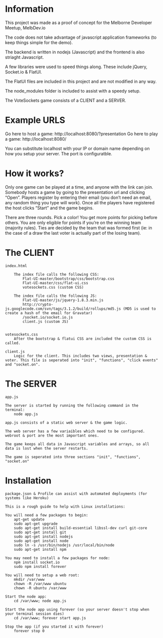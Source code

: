 # Information

This project was made as a proof of concept for the Melborne Developer Meetup, MelbDev.io

The code does not take advantage of javascript application frameworks (to keep things simple for the demo).

The backend is written in nodejs (Javascript) and the frontend is also striaght Javascript.

A few libraries were used to speed things along. These include jQuery, Socket.io & FlatUI.

The FlatUI files are included in this project and are not modified in any way.

The node_modules folder is included to assist with a speedy setup.

The VoteSockets game consists of a CLIENT and a SERVER.

# Example URLS

Go here to host a game: http://localhost:8080/?presentation
Go here to play a game: http://localhost:8080/

You can substitute localhost with your IP or domain name depending on how you setup your server. The port is configuratble.

# How it works?

Only one game can be played at a time, and anyone with the link can join.
Somebody hosts a game by going to the presentation url and clicking “Open”.
Players register by entering their email (you don’t need an email, any random thing you type will work).
Once all the players have registered the host clicks “Start” and the game begins.

There are three rounds.
Pick a color!
You get more points for picking before others.
You are only eligible for points if you’re on the winning team (majority rules).
Ties are decided by the team that was formed first (ie: in the case of a draw the last voter is actually part of the losing team).

# The CLIENT

	index.html

		The index file calls the following CSS:
			Flat-UI-master/bootstrap/css/bootstrap.css
			Flat-UI-master/css/flat-ui.css
			votesockets.css (custom CSS)

		The index file calls the following JS:
			Flat-UI-master/js/jquery-1.8.3.min.js
			http://crypto-js.googlecode.com/svn/tags/3.1.2/build/rollups/md5.js (MD5 is used to create a hash of the email for Gravatar)
			/socket.io/socket.io.js
			client.js (custom JS)


	votesockets.css
		After the bootstrap & flatui CSS are included the custom CSS is called.

	client.js
		Logic for the client. This includes two views, presentation & voter. This file is seperated into "init", "functions", "click events" and "socket.on".

# The SERVER

	app.js

	The server is started by running the following command in the terminal:
		node app.js

	app.js consists of a static web server & the game logic.

	The web server has a few variaibles which need to be configured. webroot & port are the most important ones.

	The game keeps all data in Javascript variables and arrays, so all data is lost when the server restarts.

	The game is seperated into three sections "init", "functions", "socket.on"


# Installation

	package.json & Profile can assist with automated deployments (for systems like Heroku)

	This is a rough guide to help with Linux installations:

	You will need a few packages to begin:
		apt-get update
		sudo apt-get upgrade
		sudo apt-get install build-essential libssl-dev curl git-core
		sudo apt-get install git
		sudo apt-get install nodejs
		sudo apt-get install node
		sudo ln -s /usr/bin/nodejs /usr/local/bin/node
		sudo apt-get install npm

	You may need to install a few packages for node:
		npm install socket.io
		sudo npm install forever

	You will need to setup a web root:
		mkdir /var/www
		chown -R /var/www ubuntu 
		chown -R ubuntu /var/www

	Start the node app:
		cd /var/www; node app.js

	Start the node app using forever (so your server doesn't stop when your terminal session dies)
		cd /var/www; forever start app.js
	
	Stop the app (if you started it with forever)
		forever stop 0


